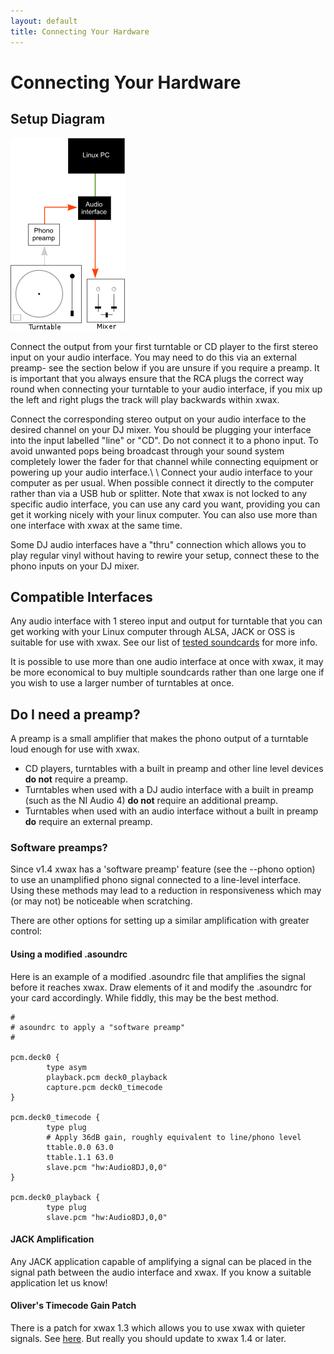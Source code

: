 ```yaml
---
layout: default
title: Connecting Your Hardware
---
```

# Connecting Your Hardware

## Setup Diagram

![Hardware connection diagram](/images/hardware_diagram.png)

 Connect the output from your first turntable or CD player to the first stereo input on your audio interface. You may need to do this via an external preamp- see the section below if you are unsure if you require a preamp. It is important that you always ensure that the RCA plugs the correct way round when connecting your turntable to your audio interface, if you mix up the left and right plugs the track will play backwards within xwax.

Connect the corresponding stereo output on your audio interface to the desired channel on your DJ mixer. You should be plugging your interface into the input labelled "line" or "CD". Do not connect it to a phono input. To avoid unwanted pops being broadcast through your sound system completely lower the fader for that channel while connecting equipment or powering up your audio interface.\\ \\ Connect your audio interface to your computer as per usual. When possible connect it directly to the computer rather than via a USB hub or splitter. Note that xwax is not locked to any specific audio interface, you can use any card you want, providing you can get it working nicely with your linux computer. You can also use more than one interface with xwax at the same time.

Some DJ audio interfaces have a "thru" connection which allows you to play regular vinyl without having to rewire your setup, connect these to the phono inputs on your DJ mixer.

## Compatible Interfaces

Any audio interface with 1 stereo input and output for turntable that you can get working with your Linux computer through ALSA, JACK or OSS is suitable for use with xwax. See our list of [tested soundcards](list_of_soundcards) for more info.

It is possible to use more than one audio interface at once with xwax, it may be more economical to buy multiple soundcards rather than one large one if you wish to use a larger number of turntables at once.
## Do I need a preamp?

A preamp is a small amplifier that makes the phono output of a turntable loud enough for use with xwax.

  * CD players, turntables with a built in preamp and other line level devices **do not** require a preamp.
  * Turntables when used with a DJ audio interface with a built in preamp (such as the NI Audio 4) **do not** require an additional preamp.
  * Turntables when used with an audio interface without a built in preamp **do** require an external preamp.

### Software preamps?

Since v1.4 xwax has a 'software preamp' feature (see the --phono option) to use an unamplified phono signal connected to a line-level interface. Using these methods may lead to a reduction in responsiveness which may (or may not) be noticeable when scratching.

There are other options for setting up a similar amplification with greater control:

#### Using a modified .asoundrc

Here is an example of a modified .asoundrc file that amplifies the signal before it reaches xwax. Draw elements of it and modify the .asoundrc for your card accordingly. While fiddly, this may be the best method.

```
#
# asoundrc to apply a "software preamp"
#

pcm.deck0 {
        type asym
        playback.pcm deck0_playback
        capture.pcm deck0_timecode
}

pcm.deck0_timecode {
        type plug
        # Apply 36dB gain, roughly equivalent to line/phono level
        ttable.0.0 63.0
        ttable.1.1 63.0
        slave.pcm "hw:Audio8DJ,0,0"
}

pcm.deck0_playback {
        type plug
        slave.pcm "hw:Audio8DJ,0,0"
```

#### JACK Amplification

Any JACK application capable of amplifying a signal can be placed in the signal path between the audio interface and xwax. If you know a suitable application let us know!

#### Oliver's Timecode Gain Patch

There is a patch for xwax 1.3 which allows you to use xwax with quieter signals. See [here](http://sourceforge.net/mailarchive/forum.php?thread_name=5150C184.40900%40oscille.ca&forum_name=xwax-devel). But really you should update to xwax 1.4 or later.
